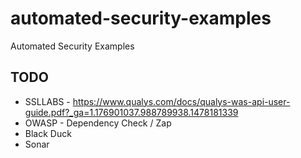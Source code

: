 # automated-security-examples
Automated Security Examples


## TODO
* SSLLABS - https://www.qualys.com/docs/qualys-was-api-user-guide.pdf?_ga=1.176901037.988789938.1478181339
* OWASP - Dependency Check / Zap
* Black Duck
* Sonar

